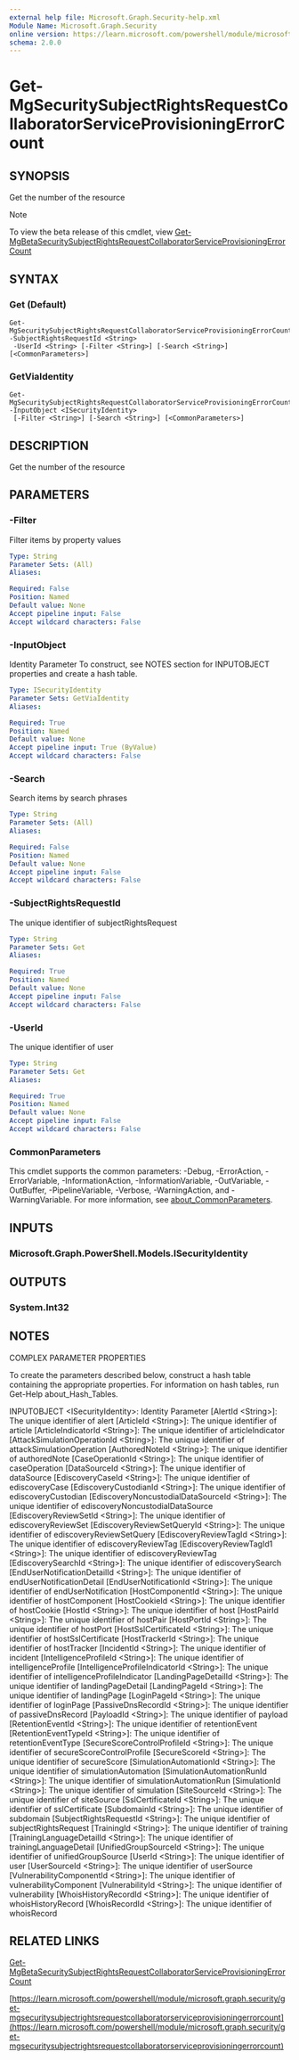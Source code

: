 ```yaml
---
external help file: Microsoft.Graph.Security-help.xml
Module Name: Microsoft.Graph.Security
online version: https://learn.microsoft.com/powershell/module/microsoft.graph.security/get-mgsecuritysubjectrightsrequestcollaboratorserviceprovisioningerrorcount
schema: 2.0.0
---
```


# Get-MgSecuritySubjectRightsRequestCollaboratorServiceProvisioningErrorCount

## SYNOPSIS
Get the number of the resource

> [!NOTE]
> To view the beta release of this cmdlet, view [Get-MgBetaSecuritySubjectRightsRequestCollaboratorServiceProvisioningErrorCount](/powershell/module/Microsoft.Graph.Beta.Security/Get-MgBetaSecuritySubjectRightsRequestCollaboratorServiceProvisioningErrorCount?view=graph-powershell-beta)

## SYNTAX

### Get (Default)
```
Get-MgSecuritySubjectRightsRequestCollaboratorServiceProvisioningErrorCount -SubjectRightsRequestId <String>
 -UserId <String> [-Filter <String>] [-Search <String>] [<CommonParameters>]
```

### GetViaIdentity
```
Get-MgSecuritySubjectRightsRequestCollaboratorServiceProvisioningErrorCount -InputObject <ISecurityIdentity>
 [-Filter <String>] [-Search <String>] [<CommonParameters>]
```

## DESCRIPTION
Get the number of the resource

## PARAMETERS

### -Filter
Filter items by property values

```yaml
Type: String
Parameter Sets: (All)
Aliases:

Required: False
Position: Named
Default value: None
Accept pipeline input: False
Accept wildcard characters: False
```

### -InputObject
Identity Parameter
To construct, see NOTES section for INPUTOBJECT properties and create a hash table.

```yaml
Type: ISecurityIdentity
Parameter Sets: GetViaIdentity
Aliases:

Required: True
Position: Named
Default value: None
Accept pipeline input: True (ByValue)
Accept wildcard characters: False
```

### -Search
Search items by search phrases

```yaml
Type: String
Parameter Sets: (All)
Aliases:

Required: False
Position: Named
Default value: None
Accept pipeline input: False
Accept wildcard characters: False
```

### -SubjectRightsRequestId
The unique identifier of subjectRightsRequest

```yaml
Type: String
Parameter Sets: Get
Aliases:

Required: True
Position: Named
Default value: None
Accept pipeline input: False
Accept wildcard characters: False
```

### -UserId
The unique identifier of user

```yaml
Type: String
Parameter Sets: Get
Aliases:

Required: True
Position: Named
Default value: None
Accept pipeline input: False
Accept wildcard characters: False
```

### CommonParameters
This cmdlet supports the common parameters: -Debug, -ErrorAction, -ErrorVariable, -InformationAction, -InformationVariable, -OutVariable, -OutBuffer, -PipelineVariable, -Verbose, -WarningAction, and -WarningVariable. For more information, see [about_CommonParameters](http://go.microsoft.com/fwlink/?LinkID=113216).

## INPUTS

### Microsoft.Graph.PowerShell.Models.ISecurityIdentity
## OUTPUTS

### System.Int32
## NOTES
COMPLEX PARAMETER PROPERTIES

To create the parameters described below, construct a hash table containing the appropriate properties.
For information on hash tables, run Get-Help about_Hash_Tables.

INPUTOBJECT \<ISecurityIdentity\>: Identity Parameter
  \[AlertId \<String\>\]: The unique identifier of alert
  \[ArticleId \<String\>\]: The unique identifier of article
  \[ArticleIndicatorId \<String\>\]: The unique identifier of articleIndicator
  \[AttackSimulationOperationId \<String\>\]: The unique identifier of attackSimulationOperation
  \[AuthoredNoteId \<String\>\]: The unique identifier of authoredNote
  \[CaseOperationId \<String\>\]: The unique identifier of caseOperation
  \[DataSourceId \<String\>\]: The unique identifier of dataSource
  \[EdiscoveryCaseId \<String\>\]: The unique identifier of ediscoveryCase
  \[EdiscoveryCustodianId \<String\>\]: The unique identifier of ediscoveryCustodian
  \[EdiscoveryNoncustodialDataSourceId \<String\>\]: The unique identifier of ediscoveryNoncustodialDataSource
  \[EdiscoveryReviewSetId \<String\>\]: The unique identifier of ediscoveryReviewSet
  \[EdiscoveryReviewSetQueryId \<String\>\]: The unique identifier of ediscoveryReviewSetQuery
  \[EdiscoveryReviewTagId \<String\>\]: The unique identifier of ediscoveryReviewTag
  \[EdiscoveryReviewTagId1 \<String\>\]: The unique identifier of ediscoveryReviewTag
  \[EdiscoverySearchId \<String\>\]: The unique identifier of ediscoverySearch
  \[EndUserNotificationDetailId \<String\>\]: The unique identifier of endUserNotificationDetail
  \[EndUserNotificationId \<String\>\]: The unique identifier of endUserNotification
  \[HostComponentId \<String\>\]: The unique identifier of hostComponent
  \[HostCookieId \<String\>\]: The unique identifier of hostCookie
  \[HostId \<String\>\]: The unique identifier of host
  \[HostPairId \<String\>\]: The unique identifier of hostPair
  \[HostPortId \<String\>\]: The unique identifier of hostPort
  \[HostSslCertificateId \<String\>\]: The unique identifier of hostSslCertificate
  \[HostTrackerId \<String\>\]: The unique identifier of hostTracker
  \[IncidentId \<String\>\]: The unique identifier of incident
  \[IntelligenceProfileId \<String\>\]: The unique identifier of intelligenceProfile
  \[IntelligenceProfileIndicatorId \<String\>\]: The unique identifier of intelligenceProfileIndicator
  \[LandingPageDetailId \<String\>\]: The unique identifier of landingPageDetail
  \[LandingPageId \<String\>\]: The unique identifier of landingPage
  \[LoginPageId \<String\>\]: The unique identifier of loginPage
  \[PassiveDnsRecordId \<String\>\]: The unique identifier of passiveDnsRecord
  \[PayloadId \<String\>\]: The unique identifier of payload
  \[RetentionEventId \<String\>\]: The unique identifier of retentionEvent
  \[RetentionEventTypeId \<String\>\]: The unique identifier of retentionEventType
  \[SecureScoreControlProfileId \<String\>\]: The unique identifier of secureScoreControlProfile
  \[SecureScoreId \<String\>\]: The unique identifier of secureScore
  \[SimulationAutomationId \<String\>\]: The unique identifier of simulationAutomation
  \[SimulationAutomationRunId \<String\>\]: The unique identifier of simulationAutomationRun
  \[SimulationId \<String\>\]: The unique identifier of simulation
  \[SiteSourceId \<String\>\]: The unique identifier of siteSource
  \[SslCertificateId \<String\>\]: The unique identifier of sslCertificate
  \[SubdomainId \<String\>\]: The unique identifier of subdomain
  \[SubjectRightsRequestId \<String\>\]: The unique identifier of subjectRightsRequest
  \[TrainingId \<String\>\]: The unique identifier of training
  \[TrainingLanguageDetailId \<String\>\]: The unique identifier of trainingLanguageDetail
  \[UnifiedGroupSourceId \<String\>\]: The unique identifier of unifiedGroupSource
  \[UserId \<String\>\]: The unique identifier of user
  \[UserSourceId \<String\>\]: The unique identifier of userSource
  \[VulnerabilityComponentId \<String\>\]: The unique identifier of vulnerabilityComponent
  \[VulnerabilityId \<String\>\]: The unique identifier of vulnerability
  \[WhoisHistoryRecordId \<String\>\]: The unique identifier of whoisHistoryRecord
  \[WhoisRecordId \<String\>\]: The unique identifier of whoisRecord

## RELATED LINKS
[Get-MgBetaSecuritySubjectRightsRequestCollaboratorServiceProvisioningErrorCount](/powershell/module/Microsoft.Graph.Beta.Security/Get-MgBetaSecuritySubjectRightsRequestCollaboratorServiceProvisioningErrorCount?view=graph-powershell-beta)

[https://learn.microsoft.com/powershell/module/microsoft.graph.security/get-mgsecuritysubjectrightsrequestcollaboratorserviceprovisioningerrorcount](https://learn.microsoft.com/powershell/module/microsoft.graph.security/get-mgsecuritysubjectrightsrequestcollaboratorserviceprovisioningerrorcount)


